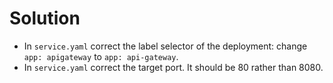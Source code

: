 # Solution

- In `service.yaml` correct the label selector of the deployment: change `app: apigateway` to `app: api-gateway`.
- In `service.yaml` correct the target port. It should be 80 rather than 8080.
